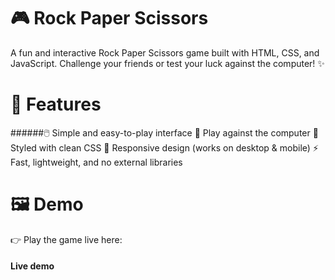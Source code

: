 # 🎮 Rock Paper Scissors
A fun and interactive Rock Paper Scissors game built with HTML, CSS, and JavaScript. Challenge your friends or test your luck against the computer! ✨

# 🚀 Features
 ######🖱️ Simple and easy-to-play interface
 🤖 Play against the computer
 🎨 Styled with clean CSS
 📱 Responsive design (works on desktop & mobile)
 ⚡ Fast, lightweight, and no external libraries
# 🖼️ Demo
 👉 Play the game live here:
#### Live demo
